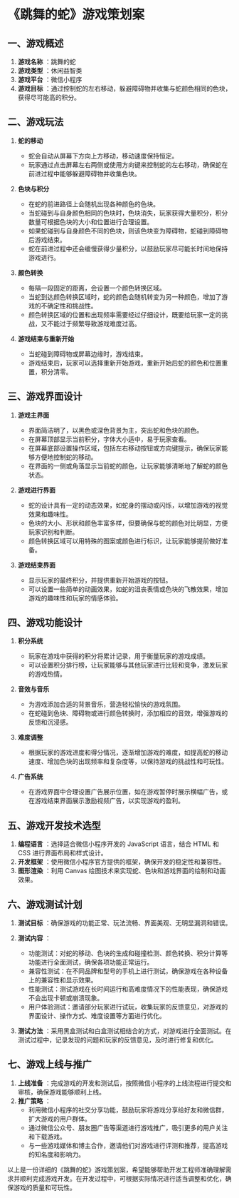 # 《跳舞的蛇》游戏策划案

## 一、游戏概述

  1. **游戏名称** ：跳舞的蛇
  2. **游戏类型** ：休闲益智类
  3. **游戏平台** ：微信小程序
  4. **游戏目标** ：通过控制蛇的左右移动，躲避障碍物并收集与蛇颜色相同的色块，获得尽可能高的积分。

## 二、游戏玩法

  1. **蛇的移动**
     * 蛇会自动从屏幕下方向上方移动，移动速度保持恒定。
     * 玩家通过点击屏幕左右两侧或使用方向键来控制蛇的左右移动，确保蛇在前进过程中能够躲避障碍物并收集色块。

  2. **色块与积分**
     * 在蛇的前进路径上会随机出现各种颜色的色块。
     * 当蛇碰到与自身颜色相同的色块时，色块消失，玩家获得大量积分，积分数量可根据色块的大小和位置进行合理设置。
     * 如果蛇碰到与自身颜色不同的色块，则该色块变为障碍物，蛇碰到障碍物后游戏结束。
     * 蛇在前进过程中还会缓慢获得少量积分，以鼓励玩家尽可能长时间地保持游戏进行。

  3. **颜色转换**
     * 每隔一段固定的距离，会设置一个颜色转换区域。
     * 当蛇到达颜色转换区域时，蛇的颜色会随机转变为另一种颜色，增加了游戏的不确定性和挑战性。
     * 颜色转换区域的位置和出现频率需要经过仔细设计，既要给玩家一定的挑战，又不能过于频繁导致游戏难度过高。

  4. **游戏结束与重新开始**
     * 当蛇碰到障碍物或屏幕边缘时，游戏结束。
     * 游戏结束后，玩家可以选择重新开始游戏，重新开始后蛇的颜色和位置重置，积分清零。

## 三、游戏界面设计

  1. **游戏主界面**
     * 界面简洁明了，以黑色或深色背景为主，突出蛇和色块的颜色。
     * 在屏幕顶部显示当前积分，字体大小适中，易于玩家查看。
     * 在屏幕底部设置操作区域，包括左右移动按钮或方向键提示，确保玩家能够方便地控制蛇的移动。
     * 在界面的一侧或角落显示当前蛇的颜色，让玩家能够清晰地了解蛇的颜色状态。

  2. **游戏进行界面**
     * 蛇的设计具有一定的动态效果，如蛇身的摆动或闪烁，以增加游戏的视觉效果和趣味性。
     * 色块的大小、形状和颜色丰富多样，但要确保与蛇的颜色对比明显，方便玩家识别和判断。
     * 颜色转换区域可以用特殊的图案或颜色进行标识，让玩家能够提前做好准备。

  3. **游戏结束界面**
     * 显示玩家的最终积分，并提供重新开始游戏的按钮。
     * 可以设置一些简单的动画效果，如蛇的沮丧表情或色块的飞散效果，增加游戏的趣味性和玩家的情感体验。

## 四、游戏功能设计

  1. **积分系统**
     * 玩家在游戏中获得的积分将累计记录，用于衡量玩家的游戏成绩。
     * 可以设置积分排行榜，让玩家能够与其他玩家进行比较和竞争，激发玩家的游戏热情。

  2. **音效与音乐**
     * 为游戏添加合适的背景音乐，营造轻松愉快的游戏氛围。
     * 在蛇碰到色块、障碍物或进行颜色转换时，添加相应的音效，增强游戏的反馈和沉浸感。

  3. **难度调整**
     * 根据玩家的游戏进度和得分情况，逐渐增加游戏的难度，如提高蛇的移动速度、增加色块的出现频率和复杂度等，以保持游戏的挑战性和可玩性。

  4. **广告系统**
     * 在游戏界面中合理设置广告展示位置，如在游戏暂停时展示横幅广告，或在游戏结束界面展示激励视频广告，以实现游戏的盈利。

## 五、游戏开发技术选型

  1. **编程语言** ：选择适合微信小程序开发的 JavaScript 语言，结合 HTML 和 CSS 进行界面布局和样式设计。
  2. **开发框架** ：使用微信小程序官方提供的框架，确保开发的稳定性和兼容性。
  3. **图形渲染** ：利用 Canvas 绘图技术来实现蛇、色块和游戏界面的绘制和动画效果。

## 六、游戏测试计划

  1. **测试目标** ：确保游戏的功能正常、玩法流畅、界面美观、无明显漏洞和错误。
  2. **测试内容** ：
     * 功能测试：对蛇的移动、色块的生成和碰撞检测、颜色转换、积分计算等功能进行全面测试，确保各项功能正常运行。
     * 兼容性测试：在不同品牌和型号的手机上进行测试，确保游戏在各种设备上的兼容性和显示效果。
     * 性能测试：测试游戏在长时间运行和高难度情况下的性能表现，确保游戏不会出现卡顿或崩溃现象。
     * 用户体验测试：邀请部分玩家进行试玩，收集玩家的反馈意见，对游戏的界面设计、操作方式、难度设置等方面进行优化。

  3. **测试方法** ：采用黑盒测试和白盒测试相结合的方式，对游戏进行全面测试。在测试过程中，记录发现的问题和玩家的反馈意见，及时进行修复和优化。

## 七、游戏上线与推广

  1. **上线准备** ：完成游戏的开发和测试后，按照微信小程序的上线流程进行提交和审核，确保游戏能够顺利上线。
  2. **推广策略** ：
     * 利用微信小程序的社交分享功能，鼓励玩家将游戏分享给好友和微信群，扩大游戏的用户群体。
     * 通过微信公众号、朋友圈广告等渠道进行游戏推广，吸引更多的用户关注和下载游戏。
     * 与一些游戏媒体和博主合作，邀请他们对游戏进行评测和推荐，提高游戏的知名度和影响力。

以上是一份详细的《跳舞的蛇》游戏策划案，希望能够帮助开发工程师准确理解需求并顺利完成游戏开发。在开发过程中，可根据实际情况进行适当调整和优化，确保游戏的质量和可玩性。